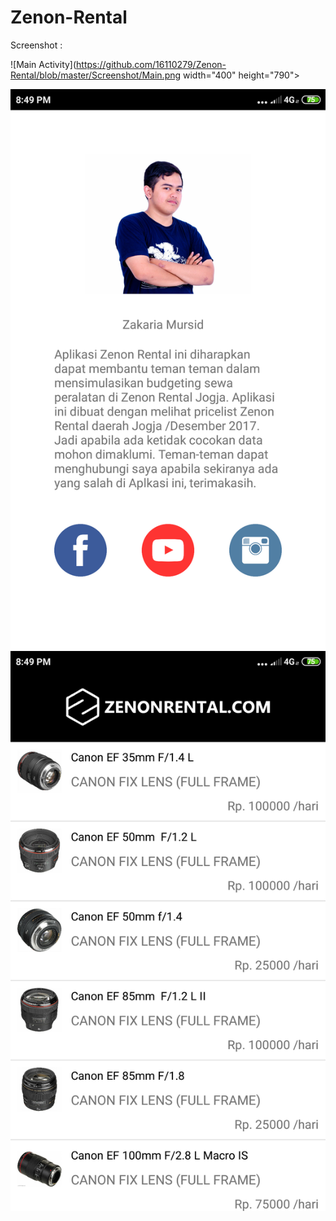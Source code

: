 # Zenon-Rental

Screenshot :

![Main Activity](https://github.com/16110279/Zenon-Rental/blob/master/Screenshot/Main.png  width="400" height="790">

![About](https://github.com/16110279/Zenon-Rental/blob/master/Screenshot/About.png)
![Lens Activity](https://github.com/16110279/Zenon-Rental/blob/master/Screenshot/Lens%20Activity.png)
